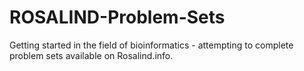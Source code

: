 # ROSALIND-Problem-Sets
Getting started in the field of bioinformatics - attempting to complete problem sets available on Rosalind.info. 
